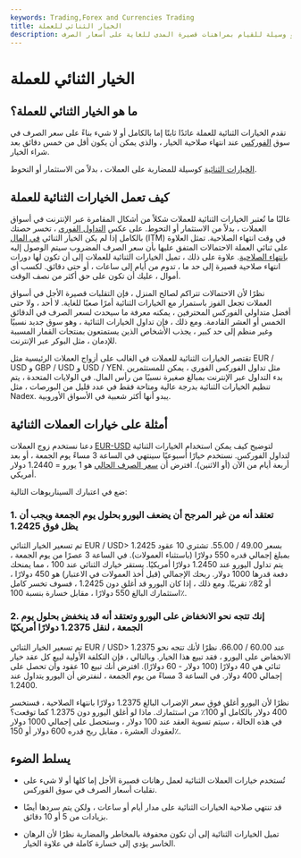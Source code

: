 ```yaml
---
keywords: Trading,Forex and Currencies Trading
title: الخيار الثنائي للعملة
description: الخيار الثنائي للعملة هو وسيلة للقيام بمراهنات قصيرة المدى للغاية على أسعار الصرف.
---
```


# الخيار الثنائي للعملة
## ما هو الخيار الثنائي للعملة؟

تقدم الخيارات الثنائية للعملة عائدًا ثابتًا إما بالكامل أو لا شيء بناءً على سعر الصرف في سوق [الفوركس](/forex) عند انتهاء صلاحية الخيار ، والذي يمكن أن يكون أقل من خمس دقائق بعد شراء الخيار.

[الخيارات الثنائية](/binary-option) كوسيلة للمضاربة على العملات ، بدلاً من الاستثمار أو التحوط.

## كيف تعمل الخيارات الثنائية للعملة

غالبًا ما تُعتبر الخيارات الثنائية للعملات شكلاً من أشكال المقامرة عبر الإنترنت في أسواق العملات ، بدلاً من الاستثمار أو التحوط. على عكس [التداول الفوري](/spottrade) ، تخسر حصتك بالكامل إذا لم يكن الخيار الثنائي [في المال](/inthemoney) (ITM) في وقت انتهاء الصلاحية. تمثل العلاوة على ثنائي العملة الاحتمالات المتفق عليها بأن سعر الصرف المضروب سيتم الوصول إليه [بانتهاء الصلاحية](/expirationdate). علاوة على ذلك ، تميل الخيارات الثنائية للعملات إلى أن تكون لها دورات انتهاء صلاحية قصيرة إلى حد ما ، تدوم من أيام إلى ساعات ، أو حتى دقائق. لكسب أي أموال ، عليك أن تكون على حق أكثر من نصف الوقت.

نظرًا لأن الاحتمالات تتراكم لصالح المنزل ، فإن التقلبات قصيرة الأجل في أسواق العملات تجعل الفوز باستمرار مع الخيارات الثنائية أمرًا صعبًا للغاية. لا أحد ، ولا حتى أفضل متداولي الفوركس المحترفين ، يمكنه معرفة ما سيحدث لسعر الصرف في الدقائق الخمس أو العشر القادمة. ومع ذلك ، فإن تداول الخيارات الثنائية ، وهو سوق جديد نسبيًا وغير منظم إلى حد كبير ، يجذب الأشخاص الذين يستمتعون بمنتجات القمار المسببة للإدمان ، مثل البوكر عبر الإنترنت.

تقتصر الخيارات الثنائية للعملات في الغالب على أزواج العملات الرئيسية مثل EUR / USD و GBP / USD و USD / YEN. مثل تداول الفوركس الفوري ، يمكن للمستثمرين بدء التداول عبر الإنترنت بمبالغ صغيرة نسبيًا من رأس المال. في الولايات المتحدة ، يتم تنظيم الخيارات الثنائية بدرجة عالية ومتاحة فقط في عدد قليل من البورصات ، مثل Nadex. يبدو أنها أكثر شعبية في الأسواق الأوروبية.

## أمثلة على خيارات العملات الثنائية

دعنا نستخدم زوج العملات [EUR-USD](/eur-usd-euro-us-dollar-currency-pair) لتوضيح كيف يمكن استخدام الخيارات الثنائية لتداول الفوركس. نستخدم خيارًا أسبوعيًا سينتهي في الساعة 3 مساءً يوم الجمعة ، أو بعد أربعة أيام من الآن (أو الاثنين). افترض أن [سعر الصرف الحالي](/exchangerate) هو 1 يورو = 1.2440 دولار أمريكي.

ضع في اعتبارك السيناريوهات التالية:

### 1. تعتقد أنه من غير المرجح أن يضعف اليورو بحلول يوم الجمعة ويجب أن يظل فوق 1.2425

تم تسعير الخيار الثنائي EUR / USD> 1.2425 بسعر 49.00 / 55.00. تشتري 10 عقود بمبلغ إجمالي قدره 550 دولارًا (باستثناء العمولات). في الساعة 3 عصرًا من يوم الجمعة ، يتم تداول اليورو عند 1.2450 دولارًا أمريكيًا. يستقر خيارك الثنائي عند 100 ، مما يمنحك دفعة قدرها 1000 دولار. ربحك الإجمالي (قبل أخذ العمولات في الاعتبار) هو 450 دولارًا ، أو 82٪ تقريبًا. ومع ذلك ، إذا كان اليورو قد أغلق دون 1.2425 ، فسوف تخسر كامل استثمارك البالغ 550 دولارًا ، مقابل خسارة بنسبة 100٪.

### 2. إنك تتجه نحو الانخفاض على اليورو وتعتقد أنه قد ينخفض بحلول يوم الجمعة ، لنقل 1.2375 دولارًا أمريكيًا

تم تسعير الخيار الثنائي EUR / USD> 1.2375 عند 60.00 / 66.00. نظرًا لأنك تتجه نحو الانخفاض على اليورو ، فقد تبيع هذا الخيار. وبالتالي ، فإن التكلفة الأولية لبيع كل عقد خيار ثنائي هي 40 دولارًا (100 دولار - 60 دولارًا). افترض أنك تبيع 10 عقود وأن تحصل على إجمالي 400 دولار. في الساعة 3 مساءً من يوم الجمعة ، لنفترض أن اليورو يتداول عند 1.2400.

نظرًا لأن اليورو أغلق فوق سعر الإضراب البالغ 1.2375 دولارًا بانتهاء الصلاحية ، فستخسر 400 دولار بالكامل أو 100٪ من استثمارك. ماذا لو أغلق اليورو دون 1.2375 كما توقعت؟ في هذه الحالة ، سيتم تسوية العقد عند 100 دولار ، وستحصل على إجمالي 1000 دولار لعقودك العشرة ، مقابل ربح قدره 600 دولار أو 150٪.

## يسلط الضوء

- تُستخدم خيارات العملات الثنائية لعمل رهانات قصيرة الأجل إما كلها أو لا شيء على تقلبات أسعار الصرف في سوق الفوركس.

- قد تنتهي صلاحية الخيارات الثنائية على مدار أيام أو ساعات ، ولكن يتم سردها أيضًا بزيادات من 5 أو 10 دقائق.

- تميل الخيارات الثنائية إلى أن تكون محفوفة بالمخاطر والمضاربة نظرًا لأن الرهان الخاسر يؤدي إلى خسارة كاملة في علاوة الخيار.


